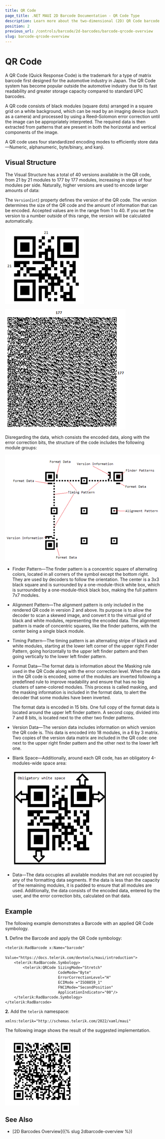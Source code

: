 ```yaml
---
title: QR Code
page_title: .NET MAUI 2D Barcode Documentation - QR Code Type
description: Learn more about the two-dimensional (2D) QR Code barcode type supported by the Telerik UI for MAUI Barcode.
position: 2
previous_url: /controls/barcode/2d-barcodes/barcode-qrcode-overview
slug: barcode-qrcode-overview
---
```


# QR Code

A QR Code (Quick Response Code) is the trademark for a type of matrix barcode first designed for the automotive industry in Japan. The QR Code system has become popular outside the automotive industry due to its fast readability and greater storage capacity compared to standard UPC barcodes.

A QR code consists of black modules (square dots) arranged in a square grid on a white background, which can be read by an imaging device (such as a camera) and processed by using a Reed–Solomon error correction until the image can be appropriately interpreted. The required data is then extracted from patterns that are present in both the horizontal and vertical components of the image.

A QR code uses four standardized encoding modes to efficiently store data&mdash;Numeric, alphanumeric, byte/binary, and kanji.

## Visual Structure

The Visual Structure has a total of 40 versions available in the QR code, from 21 by 21 modules to 177 by 177 modules, increasing in steps of four modules per side. Naturally, higher versions are used to encode larger amounts of data:

The `Version`(`int`) property defines the version of the QR code. The version determines the size of the QR code and the amount of information that can be encoded. Accepted values are in the range from 1 to 40. If you set the version to a number outside of this range, the version will be calculated automatically.

![barcode qrcode](images/barcode-2d-barcodes-qrcode-overview001.png)

![barcode qrcode](images/barcode-2d-barcodes-qrcode-overview002.png)

Disregarding the data, which consists the encoded data, along with the error correction bits, the structure of the code includes the following module groups:

![qrcode module groups](images/barcode-2d-barcodes-qrcode-overview003.png)

* Finder Pattern&mdash;The finder pattern is a concentric square of alternating colors, located in all corners of the symbol except the bottom right. They are used by decoders to follow the orientation. The center is a 3x3 black square and is surrounded by a one-module-thick white box, which is surrounded by a one-module-thick black box, making the full pattern 7x7 modules.
* Alignment Pattern&mdash;The alignment pattern is only included in the rendered QR code in version 2 and above. Its purpose is to allow the decoder to scan a skewed image, and convert it to the virtual grid of black and white modules, representing the encoded data. The alignment pattern is made of concentric squares, like the finder patterns, with the center being a single black module.
* Timing Pattern&mdash;The timing pattern is an alternating stripe of black and white modules, starting at the lower left corner of the upper right Finder Pattern, going horizontally to the upper left finder pattern and then going vertically to the lower left finder pattern.
* Format Data&mdash;The format data is information about the Masking rule used in the QR Code along with the error correction level. When the data in the QR code is encoded, some of the modules are inverted following a predefined rule to improve readability and ensure that has no big clusters of same-colored modules. This process is called masking, and the masking information is included in the format data, to alert the decoder that some modules have been inverted.

  The format data is encoded in 15 bits. One full copy of the format data is located around the upper left finder pattern. A second copy, divided into 7 and 8 bits, is located next to the other two finder patterns.

* Version Data&mdash;The version data includes information on which version the QR code is. This data is encoded into 18 modules, in a 6 by 3 matrix. Two copies of the version data matrix are included in the QR code: one next to the upper right finder pattern and the other next to the lower left one.
* Blank Space&mdash;Additionally, around each QR code, has an obligatory 4-modules-wide space area:

  ![qrcode blank space](images/barcode-2d-barcodes-qrcode-overview004.png)

* Data&mdash;The data occupies all available modules that are not occupied by any of the formatting data segments. If the data is less than the capacity of the remaining modules, it is padded to ensure that all modules are used. Additionally, the data consists of the encoded data, entered by the user, and the error correction bits, calculated on that data.

## Example

The following example demonstrates a Barcode with an applied QR Code symbology.

**1.** Define the Barcode and apply the QR Code symbology:

```XAML
<telerik:RadBarcode x:Name="barcode"
                    Value="https://docs.telerik.com/devtools/maui/introduction">
    <telerik:RadBarcode.Symbology>
        <telerik:QRCode SizingMode="Stretch"
					    CodeMode="Byte"
					    ErrorCorrectionLevel="H"                                    
					    ECIMode ="ISO8859_1"
					    FNC1Mode="SecondPosition"  
					    ApplicationIndicator="00"/>
    </telerik:RadBarcode.Symbology>
</telerik:RadBarcode>
```

**2.** Add the `telerik` namespace:

```XAML
xmlns:telerik="http://schemas.telerik.com/2022/xaml/maui"
```

The following image shows the result of the suggested implementation.

![QRCode](images/barcode-2d-barcodes-qrcode-example.png)

## See Also

- [2D Barcodes Overview]({% slug 2dbarcode-overview %})
